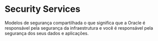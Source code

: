 # Security Services

Modelos de segurança compartilhada o que significa que a Oracle é responsável pela segurança da infraestrutura e você é responsável pela segurança dos seus dados e aplicações.